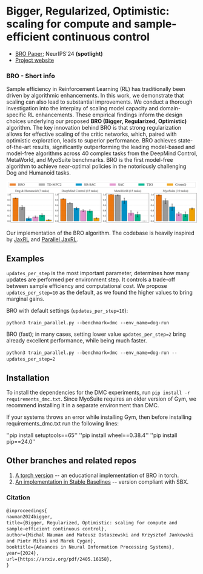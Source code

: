 # Bigger, Regularized, Optimistic: scaling for compute and sample-efficient continuous control


- [BRO Paper](https://arxiv.org/abs/2405.16158); NeurIPS'24 **(spotlight)**
- [Project website](https://sites.google.com/view/bro-agent/)

### BRO - Short info
Sample efficiency in Reinforcement Learning (RL) has traditionally been driven by algorithmic enhancements. In this work, we demonstrate that scaling can also lead to substantial improvements. We conduct a thorough investigation into the interplay of scaling model capacity and domain-specific RL enhancements. These empirical findings inform the design choices underlying our proposed **BRO (Bigger, Regularized, Optimistic)** algorithm. The key innovation behind BRO is that strong regularization allows for effective scaling of the critic networks, which, paired with optimistic exploration, leads to superior performance. BRO achieves state-of-the-art results, significantly outperforming the leading model-based and model-free algorithms across 40 complex tasks from the DeepMind Control, MetaWorld, and MyoSuite benchmarks. BRO is the first model-free algorithm to achieve near-optimal policies in the notoriously challenging Dog and Humanoid tasks.

![bro_results.png](bro_results.png)

Our implementation of the BRO algorithm. The codebase is heavily inspired by [JaxRL](https://github.com/ikostrikov/jaxrl) and [Parallel JaxRL](https://github.com/proceduralia/high_replay_ratio_continuous_control).

## Examples
``updates_per_step``  is the most important parameter, determines how many updates are performed per environment step. It controls a trade-off between sample efficiency and computational cost. We propose ``updates_per_step=10`` as the default, as we found the higher values to bring marginal gains. 

BRO with default settings (``updates_per_step=10``):

``python3 train_parallel.py --benchmark=dmc --env_name=dog-run``

BRO (fast); in many cases, setting lower value `updates_per_step=2` bring already excellent performance, while being much faster.  

``python3 train_parallel.py --benchmark=dmc --env_name=dog-run --updates_per_step=2`` 


## Installation

To install the dependencies for the DMC experiments, run ``pip install -r requirements_dmc.txt``. Since MyoSuite requires an older version of Gym, we recommend installing it in a separate environment than DMC. 

If your systems throws an error while installing Gym, then before installing requirements_dmc.txt run the following lines:


''pip install setuptools==65''
''pip install wheel==0.38.4''
''pip install pip==24.0''

## Other branches and related repos

1. [A torch version](https://github.com/naumix/BiggerRegularizedOtimistic_Torch) -- an educational implementation of BRO in torch.
2. [An implementation in Stable Baselines](https://github.com/naumix/sbx-tinkering/tree/add-BRO) -- version compliant with SBX.


### Citation

```
@inproceedings{
nauman2024bigger,
title={Bigger, Regularized, Optimistic: scaling for compute and sample-efficient continuous control},
author={Michal Nauman and Mateusz Ostaszewski and Krzysztof Jankowski and Piotr Miłoś and Marek Cygan},
booktitle={Advances in Neural Information Processing Systems},
year={2024},
url={https://arxiv.org/pdf/2405.16158},
}
```
